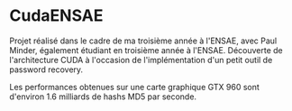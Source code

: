 # CudaENSAE
Projet réalisé dans le cadre de ma troisième année à l'ENSAE, avec Paul Minder, également étudiant en troisième année à l'ENSAE. Découverte de l'architecture CUDA à l'occasion de l'implémentation d'un petit outil de password recovery.

Les performances obtenues sur une carte graphique GTX 960 sont d'environ 1.6 milliards de hashs MD5 par seconde.
